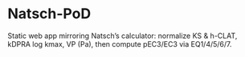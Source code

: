 # Natsch-PoD
Static web app mirroring Natsch’s calculator: normalize KS &amp; h-CLAT, kDPRA log kmax, VP (Pa), then compute pEC3/EC3 via EQ1/4/5/6/7.
